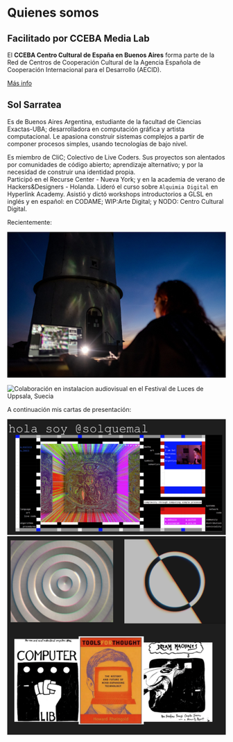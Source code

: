 # Quienes somos

## Facilitado por CCEBA Media Lab

El **CCEBA Centro Cultural de España en Buenos Aires** forma parte de la Red de Centros de Cooperación Cultural de la Agencia Española de Cooperación Internacional para el Desarrollo (AECID).

[Más info](http://www.cceba.org.ar/quienes-somos-2)



## Sol Sarratea

Es de Buenos Aires Argentina, estudiante de la facultad de Ciencias Exactas-UBA; desarrolladora en computación gráfica y artista computacional. Le apasiona construir sistemas complejos a partir de componer procesos simples, usando tecnologías de bajo nivel.

Es miembro de CliC; Colectivo de Live Coders. Sus proyectos son alentados por comunidades de código abierto; aprendizaje alternativo; y por la necesidad de construir una identidad propia.\
Participó en el Recurse Center - Nueva York; y en la academia de verano de Hackers\&Designers - Holanda. Lideró el curso sobre `Alquimia Digital` en Hyperlink Academy. Asistió y dictó workshops introductorios a GLSL en inglés y en español: en CODAME; WIP:Arte Digital; y NODO: Centro Cultural Digital.&#x20;

Recientemente:

![Proyecciones en el Faro de Glommen, Suecia](<../.gitbook/assets/photo1635788284 (1).jpeg>)

![Colaboración en instalacion audiovisual en el Festival de Luces de Uppsala, Suecia](../.gitbook/assets/uppsala.gif)

A continuación mis cartas de presentación:

![Antigua slide de presentación](../.gitbook/assets/old.png) ![ Llibros que cambiaron mi relación con las computadoras acompañados de imágenes que fueron generadas a partir de simples sistemas de feedback con el fin de entender luz y simular metales.](../.gitbook/assets/carta.png)
